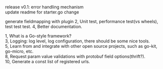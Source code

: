release v0.1:
error handling mechanism  
update readme for starter.go change  

generate fieldmapping with plugin
2, Unit test, performance test(vs wheels), test test test.
4, Better documentation.  


1, What is a Go-style framework?  
3, Logging: log level, log configuration, there should be some nice tools.  
5, Learn from and integrate with other open source projects, such as go-kit, go-micro, etc.  
8, Request param value validations with protobuf field options(thrift?).  
10, Generate a const list of registered urls.  


